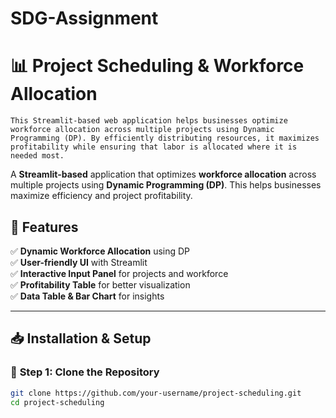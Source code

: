 # SDG-Assignment

 
# 📊 Project Scheduling & Workforce Allocation

    This Streamlit-based web application helps businesses optimize workforce allocation across multiple projects using Dynamic Programming (DP). By efficiently distributing resources, it maximizes profitability while ensuring that labor is allocated where it is needed most.


A **Streamlit-based** application that optimizes **workforce allocation** across multiple projects using **Dynamic Programming (DP)**. This helps businesses maximize efficiency and project profitability.

## 🚀 Features
✅ **Dynamic Workforce Allocation** using DP  
✅ **User-friendly UI** with Streamlit  
✅ **Interactive Input Panel** for projects and workforce  
✅ **Profitability Table** for better visualization  
✅ **Data Table & Bar Chart** for insights  

---

## 📥 Installation & Setup

### 🔹 **Step 1: Clone the Repository**
```sh
git clone https://github.com/your-username/project-scheduling.git
cd project-scheduling
